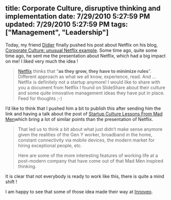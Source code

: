 title: Corporate Culture, disruptive thinking and implementation
date: 7/29/2010 5:27:59 PM
updated: 7/29/2010 5:27:59 PM
tags: ["Management", "Leadership"]
---
Today, my friend [Didier](http://didierbeck.com) finally pushed his post about Netflix on his blog, [Corporate Culture: unusual Netflix example](http://didierbeck.com/2010/07/corporate-culture-unusual-netflix-example/). Some time ago, quite some time ago, he sent me the presentation about Netflix, which had a big impact on me! I liked very much the idea !

> [Netflix](http://netflix.com/) thinks that “**as they grow, they have to minimize rules**”. Different approach as what we all know, experience, read. And … Netflix is definitely not a startup anymore! I would like to share with you a document from Netflix I found on SlideShare about their culture and some quite innovative management ideas they have put in place. Feed for thoughts ;-)

I’d like to think that I pushed him a bit to publish this after sending him the link and having a talk about the post of [Startup Culture Lessons From Mad Men](http://onstartups.com/tabid/3339/bid/13420/Startup-Culture-Lessons-From-Mad-Men.aspx)which bring a lot of similar points than the presentation of Netflix.

> That led us to think a bit about what just didn’t make sense anymore given the realities of the Gen Y worker, broadband in the home, constant connectivity via mobile devices, the modern market for hiring exceptional people, etc.
> 
> Here are some of the more interesting features of working life at a post-modern company that have come out of that Mad Men inspired thinking.

It is clear that not everybody is ready to work like this, there is quite a mind shift !

I am happy to see that some of those idea made their way at [Innoveo](http://www.innoveo.com/).
